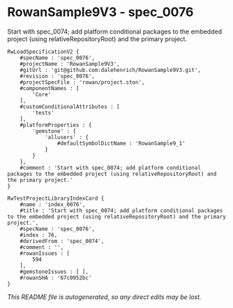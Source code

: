 # RowanSample9V3 - spec_0076
Start with spec_0074; add platform conditional packages to the embedded project (using relativeRepositoryRoot) and the primary project.
```
RwLoadSpecificationV2 {
	#specName : 'spec_0076',
	#projectName : 'RowanSample9V3',
	#gitUrl : 'git@github.com:dalehenrich/RowanSample9V3.git',
	#revision : 'spec_0076',
	#projectSpecFile : 'rowan/project.ston',
	#componentNames : [
		'Core'
	],
	#customConditionalAttributes : [
		'tests'
	],
	#platformProperties : {
		'gemstone' : {
			'allusers' : {
				#defaultSymbolDictName : 'RowanSample9_1'
			}
		}
	},
	#comment : 'Start with spec_0074; add platform conditional packages to the embedded project (using relativeRepositoryRoot) and the primary project.'
}

RwTestProjectLibraryIndexCard {
	#name : 'index_0076',
	#title : 'Start with spec_0074; add platform conditional packages to the embedded project (using relativeRepositoryRoot) and the primary project.',
	#specName : 'spec_0076',
	#index : 76,
	#derivedFrom : 'spec_0074',
	#comment : '',
	#rowanIssues : [
		594
	],
	#gemstoneIssues : [ ],
	#rowanSHA : '67c0952bc'
}
```

*This README file is autogenerated, so any direct edits may be lost.*

